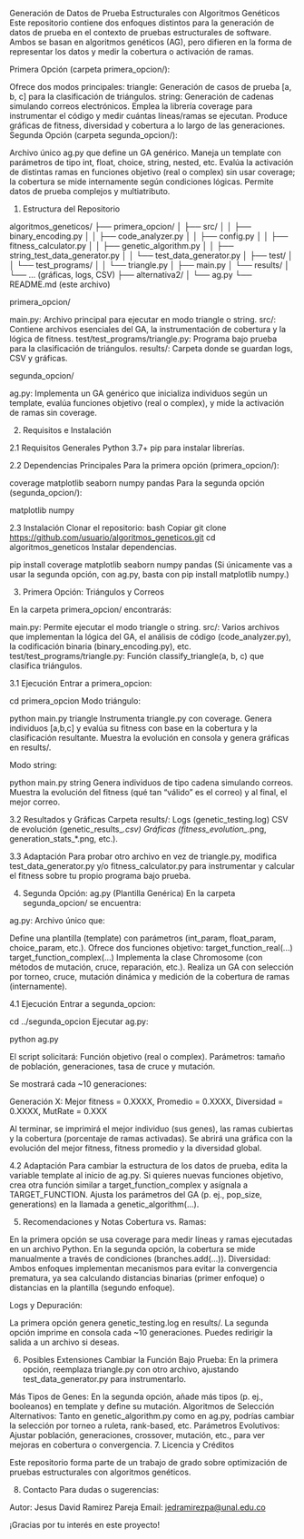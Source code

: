 Generación de Datos de Prueba Estructurales con Algoritmos Genéticos
Este repositorio contiene dos enfoques distintos para la generación de datos de prueba en el contexto de pruebas estructurales de software. Ambos se basan en algoritmos genéticos (AG), pero difieren en la forma de representar los datos y medir la cobertura o activación de ramas.

Primera Opción (carpeta primera_opcion/):

Ofrece dos modos principales:
triangle: Generación de casos de prueba [a, b, c] para la clasificación de triángulos.
string: Generación de cadenas simulando correos electrónicos.
Emplea la librería coverage para instrumentar el código y medir cuántas líneas/ramas se ejecutan.
Produce gráficas de fitness, diversidad y cobertura a lo largo de las generaciones.
Segunda Opción (carpeta segunda_opcion/):

Archivo único ag.py que define un GA genérico.
Maneja un template con parámetros de tipo int, float, choice, string, nested, etc.
Evalúa la activación de distintas ramas en funciones objetivo (real o complex) sin usar coverage; la cobertura se mide internamente según condiciones lógicas.
Permite datos de prueba complejos y multiatributo.
1. Estructura del Repositorio

algoritmos_geneticos/
├── primera_opcion/
│   ├── src/
│   │   ├── binary_encoding.py
│   │   ├── code_analyzer.py
│   │   ├── config.py
│   │   ├── fitness_calculator.py
│   │   ├── genetic_algorithm.py
│   │   ├── string_test_data_generator.py
│   │   └── test_data_generator.py
│   ├── test/
│   │   └── test_programs/
│   │       └── triangle.py
│   ├── main.py
│   └── results/
│       └── ... (gráficas, logs, CSV)
├── alternativa2/
│   └── ag.py
└── README.md (este archivo)

primera_opcion/

main.py: Archivo principal para ejecutar en modo triangle o string.
src/: Contiene archivos esenciales del GA, la instrumentación de cobertura y la lógica de fitness.
test/test_programs/triangle.py: Programa bajo prueba para la clasificación de triángulos.
results/: Carpeta donde se guardan logs, CSV y gráficas.

segunda_opcion/

ag.py: Implementa un GA genérico que inicializa individuos según un template, evalúa funciones objetivo (real o complex), y mide la activación de ramas sin coverage.

2. Requisitos e Instalación

2.1 Requisitos Generales
Python 3.7+
pip para instalar librerías.

2.2 Dependencias Principales
Para la primera opción (primera_opcion/):

coverage
matplotlib
seaborn
numpy
pandas
Para la segunda opción (segunda_opcion/):

matplotlib
numpy

2.3 Instalación
Clonar el repositorio:
bash
Copiar
git clone https://github.com/usuario/algoritmos_geneticos.git
cd algoritmos_geneticos
Instalar dependencias. 

pip install coverage matplotlib seaborn numpy pandas
(Si únicamente vas a usar la segunda opción, con ag.py, basta con pip install matplotlib numpy.)

3. Primera Opción: Triángulos y Correos

En la carpeta primera_opcion/ encontrarás:

main.py: Permite ejecutar el modo triangle o string.
src/: Varios archivos que implementan la lógica del GA, el análisis de código (code_analyzer.py), la codificación binaria (binary_encoding.py), etc.
test/test_programs/triangle.py: Función classify_triangle(a, b, c) que clasifica triángulos.

3.1 Ejecución
Entrar a primera_opcion:

cd primera_opcion
Modo triángulo:


python main.py triangle
Instrumenta triangle.py con coverage.
Genera individuos [a,b,c] y evalúa su fitness con base en la cobertura y la clasificación resultante.
Muestra la evolución en consola y genera gráficas en results/.

Modo string:

python main.py string
Genera individuos de tipo cadena simulando correos.
Muestra la evolución del fitness (qué tan “válido” es el correo) y al final, el mejor correo.

3.2 Resultados y Gráficas
Carpeta results/:
Logs (genetic_testing.log)
CSV de evolución (genetic_results_*.csv)
Gráficas (fitness_evolution_*.png, generation_stats_*.png, etc.).

3.3 Adaptación
Para probar otro archivo en vez de triangle.py, modifica test_data_generator.py y/o fitness_calculator.py para instrumentar y calcular el fitness sobre tu propio programa bajo prueba.

4. Segunda Opción: ag.py (Plantilla Genérica)
En la carpeta segunda_opcion/ se encuentra:

ag.py: Archivo único que:

Define una plantilla (template) con parámetros (int_param, float_param, choice_param, etc.).
Ofrece dos funciones objetivo:
target_function_real(...)
target_function_complex(...)
Implementa la clase Chromosome (con métodos de mutación, cruce, reparación, etc.).
Realiza un GA con selección por torneo, cruce, mutación dinámica y medición de la cobertura de ramas (internamente).

4.1 Ejecución
Entrar a segunda_opcion:

cd ../segunda_opcion
Ejecutar ag.py:

python ag.py

El script solicitará:
Función objetivo (real o complex).
Parámetros: tamaño de población, generaciones, tasa de cruce y mutación.

Se mostrará cada ~10 generaciones:

Generación X: Mejor fitness = 0.XXXX, Promedio = 0.XXXX, Diversidad = 0.XXXX, MutRate = 0.XXX

Al terminar, se imprimirá el mejor individuo (sus genes), las ramas cubiertas y la cobertura (porcentaje de ramas activadas).
Se abrirá una gráfica con la evolución del mejor fitness, fitness promedio y la diversidad global.

4.2 Adaptación
Para cambiar la estructura de los datos de prueba, edita la variable template al inicio de ag.py.
Si quieres nuevas funciones objetivo, crea otra función similar a target_function_complex y asígnala a TARGET_FUNCTION.
Ajusta los parámetros del GA (p. ej., pop_size, generations) en la llamada a genetic_algorithm(...).

5. Recomendaciones y Notas
Cobertura vs. Ramas:

En la primera opción se usa coverage para medir líneas y ramas ejecutadas en un archivo Python.
En la segunda opción, la cobertura se mide manualmente a través de condiciones (branches.add(...)).
Diversidad: Ambos enfoques implementan mecanismos para evitar la convergencia prematura, ya sea calculando distancias binarias (primer enfoque) o distancias en la plantilla (segundo enfoque).

Logs y Depuración:

La primera opción genera genetic_testing.log en results/.
La segunda opción imprime en consola cada ~10 generaciones. Puedes redirigir la salida a un archivo si deseas.

6. Posibles Extensiones
Cambiar la Función Bajo Prueba:
En la primera opción, reemplaza triangle.py con otro archivo, ajustando test_data_generator.py para instrumentarlo.

Más Tipos de Genes:
En la segunda opción, añade más tipos (p. ej., booleanos) en template y define su mutación.
Algoritmos de Selección Alternativos:
Tanto en genetic_algorithm.py como en ag.py, podrías cambiar la selección por torneo a ruleta, rank-based, etc.
Parámetros Evolutivos:
Ajustar población, generaciones, crossover, mutación, etc., para ver mejoras en cobertura o convergencia.
7. Licencia y Créditos

Este repositorio forma parte de un trabajo de grado sobre optimización de pruebas estructurales con algoritmos genéticos.

8. Contacto
Para dudas o sugerencias:

Autor: Jesus David Ramirez Pareja
Email: jedramirezpa@unal.edu.co

¡Gracias por tu interés en este proyecto!
